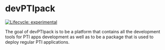 
# devPTIpack

<!-- badges: start -->
[![Lifecycle: experimental](https://img.shields.io/badge/lifecycle-experimental-orange.svg)](https://www.tidyverse.org/lifecycle/#experimental)
<!-- badges: end -->

The goal of devPTIpack is to be a platform that contains all the development tools for PTI apps development as well as to be a package that is used to deploy regular PTI applications.


